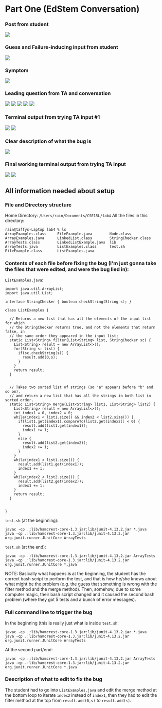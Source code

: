 # Part One (EdStem Conversation)
### Post from student
![](images/part2.png)
### Guess and Failure-inducing input from student
![](images/part25.png)
### Symptom
![](images/part26.png)
### Leading question from TA and conversation
![](images/part3.png)
![](images/part4.png)
![](images/part5.png)
![](images/part6.png)
![](images/part7.png)
### Terminal output from trying TA input #1
![](images/part9.png)
![](images/part8.png)
### Clear description of what the bug is
![](images/part10.png)
### Final working terminal output from trying TA input
![](images/part12.png)
![](images/part11.png)

## All information needed about setup
### File and Directory structure
Home Directory: `/Users/rain/Documents/CSE15L/lab4`
All the files in this directory:
```
rain@taffys-Laptop lab4 % ls
ArrayExamples.class     FileExample.java        Node.class
ArrayExamples.java      LinkedList.class        StringChecker.class
ArrayTests.class        LinkedListExample.java  lib
ArrayTests.java         ListExamples.class      test.sh
FileExample.class       ListExamples.java
```
### Contents of each file before fixing the bug (I'm just gonna take the files that were edited, and were the bug lied in):

`ListExamples.java`:
```
import java.util.ArrayList;
import java.util.List;

interface StringChecker { boolean checkString(String s); }

class ListExamples {

  // Returns a new list that has all the elements of the input list for which
  // the StringChecker returns true, and not the elements that return false, in
  // the same order they appeared in the input list;
  static List<String> filter(List<String> list, StringChecker sc) {
    List<String> result = new ArrayList<>();
    for(String s: list) {
      if(sc.checkString(s)) {
        result.add(0,s);
      }
    }
    return result;
  }


  // Takes two sorted list of strings (so "a" appears before "b" and so on),
  // and return a new list that has all the strings in both list in sorted order.
  static List<String> merge(List<String> list1, List<String> list2) {
    List<String> result = new ArrayList<>();
    int index1 = 0, index2 = 0;
    while(index1 < list1.size() && index2 < list2.size()) {
      if(list1.get(index1).compareTo(list2.get(index2)) < 0) {
        result.add(list1.get(index1));
        index1 += 1;
      }
      else {
        result.add(list2.get(index2));
        index2 += 1;
      }
    }
    while(index1 < list1.size()) {
      result.add(list1.get(index1));
      index1 += 1;
    }
    while(index2 < list2.size()) {
      result.add(list2.get(index2));
      index1 += 1;
    }
    return result;
  }


}
```
`test.sh` (at the beginning):
```
javac -cp .:lib/hamcrest-core-1.3.jar:lib/junit-4.13.2.jar *.java
java -cp .:lib/hamcrest-core-1.3.jar:lib/junit-4.13.2.jar org.junit.runner.JUnitCore ArrayTests
```
`test.sh` (at the end):
```
javac -cp .:lib/hamcrest-core-1.3.jar:lib/junit-4.13.2.jar ArrayTests
java -cp .:lib/hamcrest-core-1.3.jar:lib/junit-4.13.2.jar org.junit.runner.JUnitCore *.java
```
NOTE:
Basically what happens is at the beginning, the student has the correct bash script to perform the test, and that is how he/she knows about what might be the problem (e.g. the guess that something is wrong with the filter method and the merge method). Then, somehow, due to some computer magic, their bash script changed and it caused the second bash problem (where they got 5 tests and a bunch of error messages).
### Full command line to trigger the bug
In the beginning (this is really just what is inside `test.sh`:
```
javac -cp .:lib/hamcrest-core-1.3.jar:lib/junit-4.13.2.jar *.java
java -cp .:lib/hamcrest-core-1.3.jar:lib/junit-4.13.2.jar org.junit.runner.JUnitCore ArrayTests
```
At the second part/end:
```
javac -cp .:lib/hamcrest-core-1.3.jar:lib/junit-4.13.2.jar ArrayTests
java -cp .:lib/hamcrest-core-1.3.jar:lib/junit-4.13.2.jar org.junit.runner.JUnitCore *.java
```
### Description of what to edit to fix the bug
The student had to go into `ListExamples.java` and edit the merge method at the bottom loop to iterate `index2` instead of `index1`, then they had to edit the filter method at the top from `result.add(0,s)` to `result.add(s)`.
